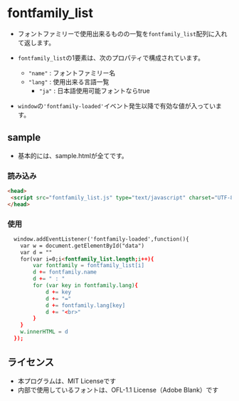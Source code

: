 # fontfamily_list

* フォントファミリーで使用出来るものの一覧を`fontfamily_list`配列に入れて返します。
* `fontfamily_list`の1要素は、次のプロパティで構成されています。
    * `"name"` : フォントファミリー名
    * `"lang"` : 使用出来る言語一覧
        * `"ja"` : 日本語使用可能フォントならtrue

* `window`の`'fontfamily-loaded'`イベント発生以降で有効な値が入っています。

## sample

* 基本的には、sample.htmlが全てです。


### 読み込み

```html
<head>
 <script src="fontfamily_list.js" type="text/javascript" charset="UTF-8" ></script>
</head>
```

### 使用

```html
  window.addEventListener('fontfamily-loaded',function(){
    var w = document.getElementById("data")
    var d = ""
    for(var i=0;i<fontfamily_list.length;i++){
        var fontfamily = fontfamily_list[i]
        d += fontfamily.name
        d += " : "
        for (var key in fontfamily.lang){
            d += key
            d += "="
            d += fontfamily.lang[key]
            d += "<br>"
        }
    }
    w.innerHTML = d
  });
```

## ライセンス
* 本プログラムは、MIT Licenseです
* 内部で使用しているフォントは、OFL-1.1 License（Adobe Blank）です


